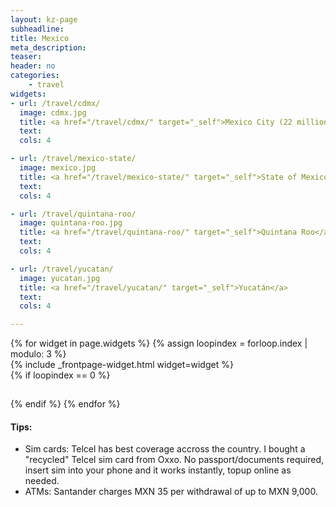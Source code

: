 ```yaml
---
layout: kz-page
subheadline: 
title: Mexico
meta_description: 
teaser: 
header: no
categories:
    - travel
widgets:
- url: /travel/cdmx/
  image: cdmx.jpg
  title: <a href="/travel/cdmx/" target="_self">Mexico City (22 million)</a>
  text:
  cols: 4

- url: /travel/mexico-state/
  image: mexico.jpg
  title: <a href="/travel/mexico-state/" target="_self">State of Mexico</a>
  text:
  cols: 4

- url: /travel/quintana-roo/
  image: quintana-roo.jpg
  title: <a href="/travel/quintana-roo/" target="_self">Quintana Roo</a>
  text:
  cols: 4

- url: /travel/yucatan/
  image: yucatan.jpg
  title: <a href="/travel/yucatan/" target="_self">Yucatán</a>
  text:
  cols: 4

---
```


<div class="row">
  {% for widget in page.widgets %}
    {% assign loopindex = forloop.index | modulo: 3 %}
    <div id="{{ widget.anchor }}">{% include _frontpage-widget.html widget=widget %}</div>
    {% if loopindex == 0 %}
  <hr style="height:1px; visibility:hidden;" /> <!-- Prevents long first column items from pushing new rows to the right -->
    {% endif %}
  {% endfor %}
</div>

<h4>Tips:</h4>
<ul>
  <li>Sim cards: Telcel has best coverage accross the country. I bought a "recycled" Telcel sim card from Oxxo. No passport/documents required, insert sim into your phone and it works instantly, topup online as needed.</li>
  <li>ATMs: Santander charges MXN 35 per withdrawal of up to MXN 9,000.</li>
</ul>

